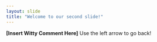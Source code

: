 ```yaml
---
layout: slide
title: "Welcome to our second slide!"
---
```

**[Insert Witty Comment Here]**
Use the left arrow to go back!
